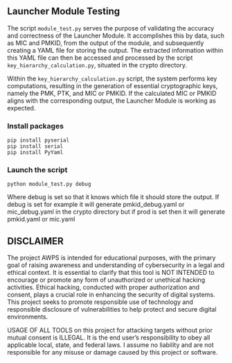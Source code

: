 ## Launcher Module Testing

The script `module_test.py` serves the purpose of validating the accuracy and correctness of the Launcher Module. It accomplishes this by data, such as MIC and PMKID, from the output of the module, and subsequently creating a YAML file for storing the output. The extracted information within this YAML file can then be accessed and processed by the script `key_hierarchy_calculation.py`, situated in the crypto directory.

Within the `key_hierarchy_calculation.py` script, the system performs key computations, resulting in the generation of essential cryptographic keys, namely the PMK, PTK, and MIC or PMKID.  If the calculated MIC or PMKID aligns with the corresponding output, the Launcher Module is working as expected.

### Install packages
```shell
pip install pyserial
pip install serial
pip install PyYaml
```

### Launch the script
```shell
python module_test.py debug
```
Where debug is set so that it knows which file it should store the output. If debug is set for example it will generate pmkid_debug.yaml or mic_debug.yaml in the crypto directory but if prod is set then it will generate pmkid.yaml or mic.yaml

## DISCLAIMER

The project AWPS is intended for educational purposes, with the primary goal of raising awareness and understanding of cybersecurity in a legal and ethical context. It is essential to clarify that this tool is NOT INTENDED to encourage or promote any form of unauthorized or unethical hacking activities. Ethical hacking, conducted with proper authorization and consent, plays a crucial role in enhancing the security of digital systems. This project seeks to promote responsible use of technology and responsible disclosure of vulnerabilities to help protect and secure digital environments.

USAGE OF ALL TOOLS on this project for attacking targets without prior mutual consent is ILLEGAL. It is the end user’s responsibility to obey all applicable local, state, and federal laws. I assume no liability and are not responsible for any misuse or damage caused by this project or software.